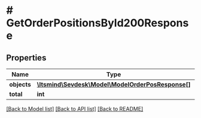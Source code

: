 # # GetOrderPositionsById200Response

## Properties

Name | Type | Description | Notes
------------ | ------------- | ------------- | -------------
**objects** | [**\Itsmind\Sevdesk\Model\ModelOrderPosResponse[]**](ModelOrderPosResponse.md) |  |
**total** | **int** |  | [optional]

[[Back to Model list]](../../README.md#models) [[Back to API list]](../../README.md#endpoints) [[Back to README]](../../README.md)
